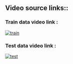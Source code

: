 ## Video source links::

### Train data video link :
[![train](https://i.pinimg.com/564x/d0/a1/c0/d0a1c0ff1d8409896d4ea0fd2b464e48.jpg)](https://youtu.be/nu0v4xuPnoU)

### Test data video link :
[![test](https://i.pinimg.com/originals/62/84/20/6284202dcb436ab33f0f88a4b1837cea.jpg)](https://youtu.be/f_UjFze3tn0)
